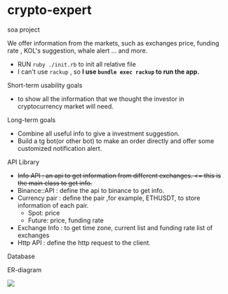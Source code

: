# crypto-expert

soa project

We offer information from the markets, such as exchanges price, funding rate , KOL's suggestion, whale alert ... and more.

- RUN `ruby ./init.rb` to init all relative file
- I can't use `rackup` , so **I use `bundle exec rackup` to run the app.**

Short-term usability goals

- to show all the information that we thought the investor in cryptocurrency market will need.

Long-term goals

- Combine all useful info to give a investment suggestion.
- Build a tg bot(or other bot) to make an order directly and offer some customized notification alert.

API Library

- ~~Info API : an api to get information from different exchanges. <= this is the main class to get info.~~
- Binance::API : define the api to binance to get info.
- Currency pair : define the pair ,for example, ETHUSDT, to store information of each pair.
  - Spot: price
  - Future: price, funding rate
- Exchange Info : to get time zone, current list and funding rate list of exchanges
- Http API : define the http request to the client.

Database

ER-diagram

![](https://i.imgur.com/4vW3rvC.png)